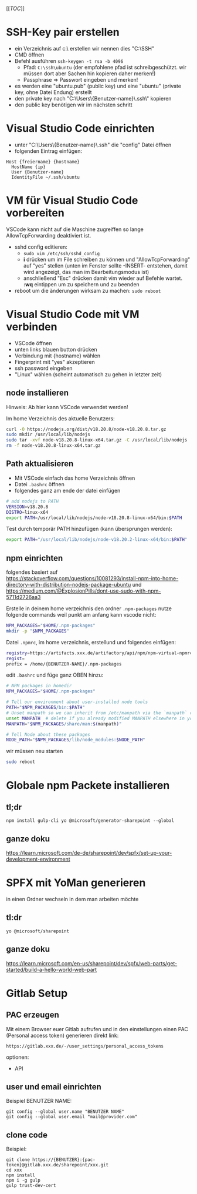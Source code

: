 [[_TOC_]]

# SSH-Key pair erstellen

- ein Verzeichnis auf c:\ erstellen wir nennen dies "C:\SSH"
- CMD öffnen
- Befehl ausführen `ssh-keygen -t rsa -b 4096`
  - Pfad: `C:\ssh\ubuntu` (der empfohlene pfad ist schreibgeschützt. wir müssen dort aber Sachen hin kopieren daher merken!)
  - Passphrase => Passwort eingeben und merken!
- es werden eine "ubuntu.pub" (public key) und eine "ubuntu" (private key, ohne Datei Endung) erstellt
- den private key nach "C:\Users\\{Benutzer-name}\\.ssh\\" kopieren
- den public key benötigen wir im nächsten schritt

# Visual Studio Code einrichten

- unter "C:\Users\\{Benutzer-name}\\.ssh" die "config" Datei öffnen
- folgenden Eintrag einfügen:
```
Host {freiername} {hostname}
  HostName {ip}
  User {Benutzer-name}
  IdentityFile ~/.ssh/ubuntu
```

# VM für Visual Studio Code vorbereiten

VSCode kann nicht auf die Maschine zugreiffen so lange AllowTcpForwarding deaktiviert ist.

- sshd config editieren:
  - `sudo vim /etc/ssh/sshd_config` 
  - __i__ drücken um im File schreiben zu können und "AllowTcpForwarding" auf "yes" stellen (unten im Fenster sollte -INSERT- entstehen, damit wird angezeigt, das man im Bearbeitungsmodus ist)
  - anschließend "Esc" drücken damit vim wieder auf Befehle wartet. __:wq__ eintippen um zu speichern und zu beenden
- reboot um die änderungen wirksam zu machen: `sudo reboot`

# Visual Studio Code mit VM verbinden

- VSCode öffnen
- unten links blauen button drücken
- Verbindung mit {hostname} wählen
- Fingerprint mit "yes" akzeptieren
- ssh password eingeben
- "Linux" wählen (scheint automatisch zu gehen in letzter zeit)

## node installieren

Hinweis: Ab hier kann VSCode verwendet werden!

Im home Verzeichnis des aktuelle Benutzers:
```bash
curl -O https://nodejs.org/dist/v18.20.8/node-v18.20.8.tar.gz
sudo mkdir /usr/local/lib/nodejs
sudo tar -xvf node-v18.20.8-linux-x64.tar.gz -C /usr/local/lib/nodejs
rm -f node-v18.20.8-linux-x64.tar.gz
```
## Path aktualisieren

- Mit VSCode einfach das home Verzeichnis öffnen
- Datei `.bashrc` öffnen
- folgendes ganz am ende der datei einfügen

```bash
# add nodejs to PATH
VERSION=v18.20.8
DISTRO=linux-x64
export PATH=/usr/local/lib/nodejs/node-v18.20.8-linux-x64/bin:$PATH
```

Test durch temporär PATH hinzufügen (kann übersprungen werden):
```bash
export PATH="/usr/local/lib/nodejs/node-v18.20.2-linux-x64/bin:$PATH"
```

## npm einrichten

folgendes basiert auf <https://stackoverflow.com/questions/10081293/install-npm-into-home-directory-with-distribution-nodejs-package-ubuntu> und <https://medium.com/@ExplosionPills/dont-use-sudo-with-npm-5711d2726aa3>

Erstelle in deinem home verzeichnis den ordner `.npm-packages` nutze folgende commands weil punkt am anfang kann vscode nicht:

``` bash
NPM_PACKAGES="$HOME/.npm-packages"
mkdir -p "$NPM_PACKAGES"
```

Datei `.npmrc`, im home verzeichnis, erstellund und folgendes einfügen:
``` bash
registry=https://artifacts.xxx.de/artifactory/api/npm/npm-virtual-npmrc-default
regist=
prefix = /home/{BENUTZER-NAME}/.npm-packages
```

edit `.bashrc` und füge ganz OBEN hinzu:
```bash
# NPM packages in homedir
NPM_PACKAGES="$HOME/.npm-packages"

# Tell our environment about user-installed node tools
PATH="$NPM_PACKAGES/bin:$PATH"
# Unset manpath so we can inherit from /etc/manpath via the `manpath` command
unset MANPATH  # delete if you already modified MANPATH elsewhere in your configuration
MANPATH="$NPM_PACKAGES/share/man:$(manpath)"

# Tell Node about these packages
NODE_PATH="$NPM_PACKAGES/lib/node_modules:$NODE_PATH"
```

wir müssen neu starten
```bash
sudo reboot
```

# Globale npm Packete installieren

## tl;dr

``` 
npm install gulp-cli yo @microsoft/generator-sharepoint --global
```

## ganze doku

https://learn.microsoft.com/de-de/sharepoint/dev/spfx/set-up-your-development-environment

# SPFX mit YoMan generieren

in einen Ordner wechseln in dem man arbeiten möchte

## tl:dr

```
yo @microsoft/sharepoint
```

## ganze doku

https://learn.microsoft.com/en-us/sharepoint/dev/spfx/web-parts/get-started/build-a-hello-world-web-part


# Gitlab Setup

## PAC erzeugen

Mit einem Browser euer Gitlab aufrufen und in den einstellungen einen PAC (Personal access token) generieren direkt link: 

`https://gitlab.xxx.de/-/user_settings/personal_access_tokens`

optionen:
- API

## user und email einrichten

Beispiel BENUTZER NAME:
```
git config --global user.name "BENUTZER NAME"
git config --global user.email "mail@provider.com"
```

## clone code

Beispiel:
```
git clone https://{BENUTZER}:{pac-token}@gitlab.xxx.de/sharepoint/xxx.git
cd xxx
npm install
npm i -g gulp
gulp trust-dev-cert

```



